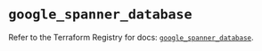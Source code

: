 # `google_spanner_database`

Refer to the Terraform Registry for docs: [`google_spanner_database`](https://registry.terraform.io/providers/hashicorp/google-beta/6.49.3/docs/resources/google_spanner_database).
